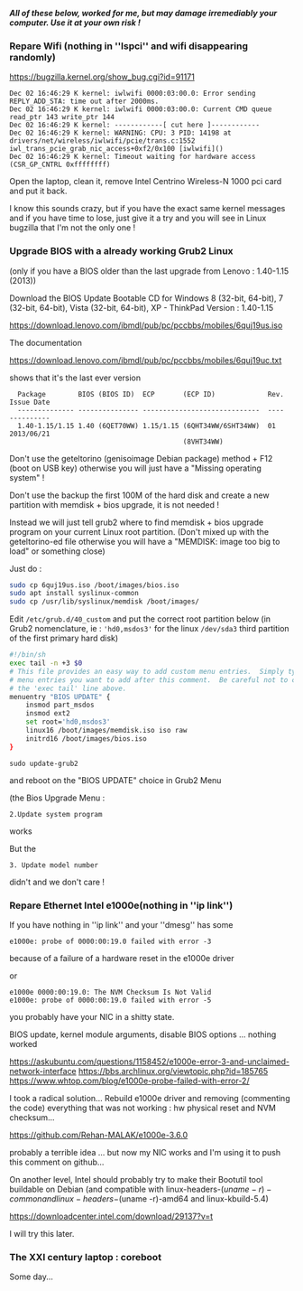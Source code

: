 ***All of these below, worked for me, but may damage irremediably your computer. Use it at your own risk !***

### Repare Wifi (nothing in ''lspci'' and wifi disappearing randomly)

https://bugzilla.kernel.org/show_bug.cgi?id=91171

```
Dec 02 16:46:29 K kernel: iwlwifi 0000:03:00.0: Error sending REPLY_ADD_STA: time out after 2000ms.
Dec 02 16:46:29 K kernel: iwlwifi 0000:03:00.0: Current CMD queue read_ptr 143 write_ptr 144
Dec 02 16:46:29 K kernel: ------------[ cut here ]------------
Dec 02 16:46:29 K kernel: WARNING: CPU: 3 PID: 14198 at drivers/net/wireless/iwlwifi/pcie/trans.c:1552  iwl_trans_pcie_grab_nic_access+0xf2/0x100 [iwlwifi]()
Dec 02 16:46:29 K kernel: Timeout waiting for hardware access (CSR_GP_CNTRL 0xffffffff)
```

Open the laptop, clean it, remove Intel Centrino Wireless-N 1000 pci card and put it back.

I know this sounds crazy, but if you have the exact same kernel messages and if you have time to lose, just give it a try and you will see in Linux bugzilla that I'm not the only one !

### Upgrade BIOS with a already working Grub2 Linux

(only if you have a BIOS older than the last upgrade from Lenovo : 1.40-1.15 (2013))

Download the BIOS Update Bootable CD for Windows 8 (32-bit, 64-bit), 7 (32-bit, 64-bit), Vista (32-bit, 64-bit), XP - ThinkPad
Version : 1.40-1.15

https://download.lenovo.com/ibmdl/pub/pc/pccbbs/mobiles/6quj19us.iso

The documentation

https://download.lenovo.com/ibmdl/pub/pc/pccbbs/mobiles/6quj19uc.txt

shows that it's the last ever version

```
  Package        BIOS (BIOS ID)  ECP       (ECP ID)             Rev.  Issue Date
  -------------- --------------- -----------------------------  ----  ----------
  1.40-1.15/1.15 1.40 (6QET70WW) 1.15/1.15 (6QHT34WW/6SHT34WW)  01    2013/06/21  
                                           (8VHT34WW)  
```

Don't use the geteltorino (genisoimage Debian package) method + F12 (boot on USB key) otherwise you will just have a "Missing operating system" ! 

Don't use the backup the first 100M of the hard disk and create a new partition with memdisk + bios upgrade, it is not needed !

Instead we will just tell grub2 where to find memdisk + bios upgrade program on your current Linux root partition. (Don't mixed up with the geteltorino-ed file otherwise you will have a "MEMDISK: image too big to load" or something close)

Just do :

```bash
sudo cp 6quj19us.iso /boot/images/bios.iso
sudo apt install syslinux-common
sudo cp /usr/lib/syslinux/memdisk /boot/images/
```

Edit ``/etc/grub.d/40_custom`` and put the correct root partition below (in Grub2 nomenclature, ie : ``'hd0,msdos3'`` for the linux ``/dev/sda3`` third partition of the first primary hard disk)

```bash
#!/bin/sh
exec tail -n +3 $0
# This file provides an easy way to add custom menu entries.  Simply type the
# menu entries you want to add after this comment.  Be careful not to change
# the 'exec tail' line above.
menuentry "BIOS UPDATE" {
	insmod part_msdos
	insmod ext2
	set root='hd0,msdos3'
	linux16 /boot/images/memdisk.iso iso raw
	initrd16 /boot/images/bios.iso
}
```

``sudo update-grub2``

and reboot on the "BIOS UPDATE" choice in Grub2 Menu

(the Bios Upgrade Menu :

	2.Update system program

works

But the

	3. Update model number

didn't and we don't care !

### Repare Ethernet Intel e1000e(nothing in ''ip link'')

If you have nothing in ''ip link'' and your ''dmesg'' has some

```
e1000e: probe of 0000:00:19.0 failed with error -3
```

because of a failure of a hardware reset in the e1000e driver

or 

```
e1000e 0000:00:19.0: The NVM Checksum Is Not Valid
e1000e: probe of 0000:00:19.0 failed with error -5
```

you probably have your NIC in a shitty state.

BIOS update, kernel module arguments, disable BIOS options ... nothing worked

https://askubuntu.com/questions/1158452/e1000e-error-3-and-unclaimed-network-interface
https://bbs.archlinux.org/viewtopic.php?id=185765
https://www.whtop.com/blog/e1000e-probe-failed-with-error-2/

I took a radical solution...
Rebuild e1000e driver and removing (commenting the code) everything that was not working : hw physical reset and NVM checksum...

https://github.com/Rehan-MALAK/e1000e-3.6.0

probably a terrible idea ... but now my NIC works and I'm using it to push this comment on github...

On another level, Intel should probably try to make their Bootutil tool buildable on Debian (and compatible with linux-headers-$(uname -r)-common and linux-headers-$(uname -r)-amd64 and linux-kbuild-5.4)

https://downloadcenter.intel.com/download/29137?v=t

I will try this later.

### The XXI century laptop : coreboot

Some day...
